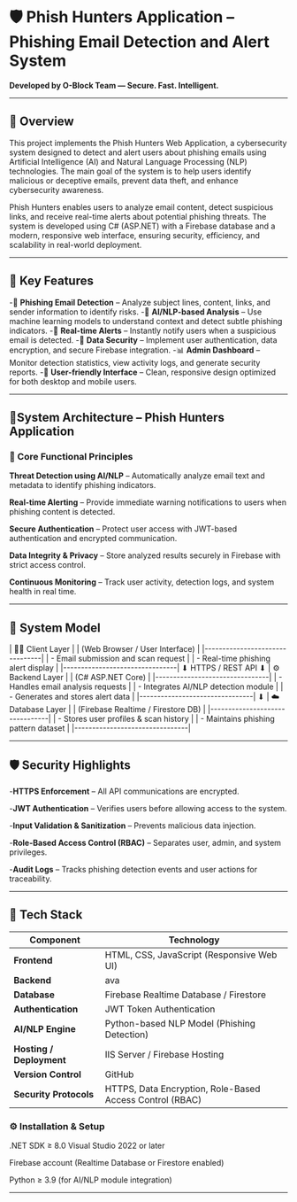 # 🛡️ Phish Hunters Application – Phishing Email Detection and Alert System


**Developed by O-Block Team — Secure. Fast. Intelligent.**

---

## 🧭 Overview

This project implements the Phish Hunters Web Application, a cybersecurity system designed to detect and alert users about phishing emails using Artificial Intelligence (AI) and Natural Language Processing (NLP) technologies.
The main goal of the system is to help users identify malicious or deceptive emails, prevent data theft, and enhance cybersecurity awareness.

Phish Hunters enables users to analyze email content, detect suspicious links, and receive real-time alerts about potential phishing threats.
The system is developed using C# (ASP.NET) with a Firebase database and a modern, responsive web interface, ensuring security, efficiency, and scalability in real-world deployment.

---

## 🚀 Key Features

-📧 **Phishing Email Detection** – Analyze subject lines, content, links, and sender information to identify risks.
-🤖 **AI/NLP-based Analysis** – Use machine learning models to understand context and detect subtle phishing indicators.
-🔔 **Real-time Alerts** – Instantly notify users when a suspicious email is detected.
-🔐 **Data Security** – Implement user authentication, data encryption, and secure Firebase integration.
-📊 **Admin Dashboard** – Monitor detection statistics, view activity logs, and generate security reports.
-🧩 **User-friendly Interface** – Clean, responsive design optimized for both desktop and mobile users.

---

## 🧩System Architecture – Phish Hunters Application

### 🔐 Core Functional Principles

**Threat Detection using AI/NLP** – Automatically analyze email text and metadata to identify phishing indicators.

**Real-time Alerting** – Provide immediate warning notifications to users when phishing content is detected.

**Secure Authentication** – Protect user access with JWT-based authentication and encrypted communication.

**Data Integrity & Privacy** – Store analyzed results securely in Firebase with strict access control.

**Continuous Monitoring** – Track user activity, detection logs, and system health in real time.


---

## 🧠 System Model

| 🧑‍💻 Client Layer |
| (Web Browser / User Interface) |
|--------------------------------|
|  - Email submission and scan request |
|  - Real-time phishing alert display  |
|--------------------------------|
           ⬇
        HTTPS / REST API
           ⬇
| ⚙️ Backend Layer |
| (C# ASP.NET Core) |
|--------------------------------|
|  - Handles email analysis requests |
|  - Integrates AI/NLP detection module |
|  - Generates and stores alert data   |
|--------------------------------|
           ⬇
| ☁️ Database Layer |
| (Firebase Realtime / Firestore DB) |
|--------------------------------|
|  - Stores user profiles & scan history |
|  - Maintains phishing pattern dataset  |
|--------------------------------|



---

## 🛡️ Security Highlights

-**HTTPS Enforcement** – All API communications are encrypted.

-**JWT Authentication** – Verifies users before allowing access to the system.

-**Input Validation & Sanitization** – Prevents malicious data injection.

-**Role-Based Access Control (RBAC)** – Separates user, admin, and system privileges.

-**Audit Logs** – Tracks phishing detection events and user actions for traceability.

---

## 🧰 Tech Stack
| **Component**            | **Technology**                                           |
| ------------------------ | -------------------------------------------------------- |
| **Frontend**             | HTML, CSS, JavaScript (Responsive Web UI)                |
| **Backend**              | ava                                |
| **Database**             | Firebase Realtime Database / Firestore                   |
| **Authentication**       | JWT Token Authentication                                 |
| **AI/NLP Engine**        | Python-based NLP Model (Phishing Detection)              |
| **Hosting / Deployment** | IIS Server / Firebase Hosting                            |
| **Version Control**      | GitHub                                                   |
| **Security Protocols**   | HTTPS, Data Encryption, Role-Based Access Control (RBAC) |

### ⚙️ Installation & Setup
.NET SDK ≥ 8.0
Visual Studio 2022 or later

Firebase account (Realtime Database or Firestore enabled)

Python ≥ 3.9 (for AI/NLP module integration)

---
